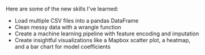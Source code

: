 Here are some of the new skills I've learned:
* Load multiple CSV files into a pandas DataFrame
* Clean messy data with a wrangle function
* Create a machine learning pipeline with feature encoding and imputation
* Create insightful visualizations like a Mapbox scatter plot, a heatmap, and a bar chart for model coefficients
